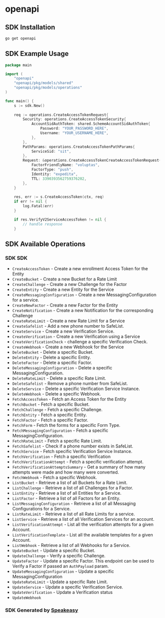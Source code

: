 # openapi

<!-- Start SDK Installation -->
## SDK Installation

```bash
go get openapi
```
<!-- End SDK Installation -->

## SDK Example Usage
<!-- Start SDK Example Usage -->
```go
package main

import (
    "openapi"
    "openapi/pkg/models/shared"
    "openapi/pkg/models/operations"
)

func main() {
    s := sdk.New()
    
    req := operations.CreateAccessTokenRequest{
        Security: operations.CreateAccessTokenSecurity{
            AccountSidAuthToken: shared.SchemeAccountSidAuthToken{
                Password: "YOUR_PASSWORD_HERE",
                Username: "YOUR_USERNAME_HERE",
            },
        },
        PathParams: operations.CreateAccessTokenPathParams{
            ServiceSid: "sit",
        },
        Request: &operations.CreateAccessTokenCreateAccessTokenRequest{
            FactorFriendlyName: "voluptas",
            FactorType: "push",
            Identity: "expedita",
            TTL: 3390393562759376202,
        },
    }
    
    res, err := s.CreateAccessToken(ctx, req)
    if err != nil {
        log.Fatal(err)
    }

    if res.VerifyV2ServiceAccessToken != nil {
        // handle response
    }
```
<!-- End SDK Example Usage -->

<!-- Start SDK Available Operations -->
## SDK Available Operations

### SDK SDK

* `CreateAccessToken` - Create a new enrollment Access Token for the Entity
* `CreateBucket` - Create a new Bucket for a Rate Limit
* `CreateChallenge` - Create a new Challenge for the Factor
* `CreateEntity` - Create a new Entity for the Service
* `CreateMessagingConfiguration` - Create a new MessagingConfiguration for a service.
* `CreateNewFactor` - Create a new Factor for the Entity
* `CreateNotification` - Create a new Notification for the corresponding Challenge
* `CreateRateLimit` - Create a new Rate Limit for a Service
* `CreateSafelist` - Add a new phone number to SafeList.
* `CreateService` - Create a new Verification Service.
* `CreateVerification` - Create a new Verification using a Service
* `CreateVerificationCheck` - challenge a specific Verification Check.
* `CreateWebhook` - Create a new Webhook for the Service
* `DeleteBucket` - Delete a specific Bucket.
* `DeleteEntity` - Delete a specific Entity.
* `DeleteFactor` - Delete a specific Factor.
* `DeleteMessagingConfiguration` - Delete a specific MessagingConfiguration.
* `DeleteRateLimit` - Delete a specific Rate Limit.
* `DeleteSafelist` - Remove a phone number from SafeList.
* `DeleteService` - Delete a specific Verification Service Instance.
* `DeleteWebhook` - Delete a specific Webhook.
* `FetchAccessToken` - Fetch an Access Token for the Entity
* `FetchBucket` - Fetch a specific Bucket.
* `FetchChallenge` - Fetch a specific Challenge.
* `FetchEntity` - Fetch a specific Entity.
* `FetchFactor` - Fetch a specific Factor.
* `FetchForm` - Fetch the forms for a specific Form Type.
* `FetchMessagingConfiguration` - Fetch a specific MessagingConfiguration.
* `FetchRateLimit` - Fetch a specific Rate Limit.
* `FetchSafelist` - Check if a phone number exists in SafeList.
* `FetchService` - Fetch specific Verification Service Instance.
* `FetchVerification` - Fetch a specific Verification
* `FetchVerificationAttempt` - Fetch a specific verification attempt.
* `FetchVerificationAttemptsSummary` - Get a summary of how many attempts were made and how many were converted.
* `FetchWebhook` - Fetch a specific Webhook.
* `ListBucket` - Retrieve a list of all Buckets for a Rate Limit.
* `ListChallenge` - Retrieve a list of all Challenges for a Factor.
* `ListEntity` - Retrieve a list of all Entities for a Service.
* `ListFactor` - Retrieve a list of all Factors for an Entity.
* `ListMessagingConfiguration` - Retrieve a list of all Messaging Configurations for a Service.
* `ListRateLimit` - Retrieve a list of all Rate Limits for a service.
* `ListService` - Retrieve a list of all Verification Services for an account.
* `ListVerificationAttempt` - List all the verification attempts for a given Account.
* `ListVerificationTemplate` - List all the available templates for a given Account.
* `ListWebhook` - Retrieve a list of all Webhooks for a Service.
* `UpdateBucket` - Update a specific Bucket.
* `UpdateChallenge` - Verify a specific Challenge.
* `UpdateFactor` - Update a specific Factor. This endpoint can be used to Verify a Factor if passed an `AuthPayload` param.
* `UpdateMessagingConfiguration` - Update a specific MessagingConfiguration
* `UpdateRateLimit` - Update a specific Rate Limit.
* `UpdateService` - Update a specific Verification Service.
* `UpdateVerification` - Update a Verification status
* `UpdateWebhook`

<!-- End SDK Available Operations -->

### SDK Generated by [Speakeasy](https://docs.speakeasyapi.dev/docs/using-speakeasy/client-sdks)
